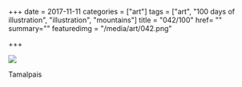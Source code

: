 +++
date = 2017-11-11
categories = ["art"]
tags = ["art", "100 days of illustration", "illustration", "mountains"]
title = "042/100"
href= ""
summary=""
featuredimg = "/media/art/042.png"

+++

<img src="/media/art/042.png" />

Tamalpais
